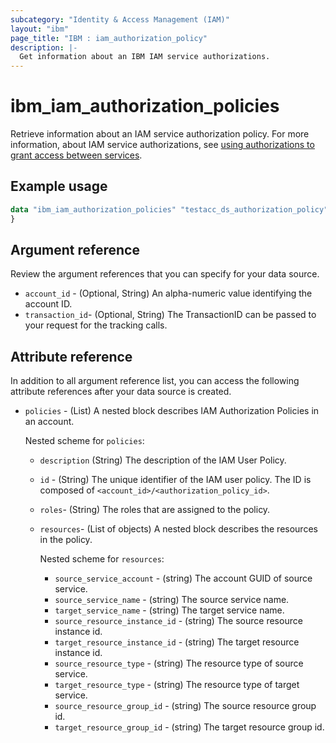 ```yaml
---
subcategory: "Identity & Access Management (IAM)"
layout: "ibm"
page_title: "IBM : iam_authorization_policy"
description: |-
  Get information about an IBM IAM service authorizations.
---
```


# ibm_iam_authorization_policies

Retrieve information about an IAM service authorization policy. For more information, about IAM service authorizations, see [using authorizations to grant access between services](https://cloud.ibm.com/docs/account?topic=account-serviceauth).

## Example usage

```terraform
data "ibm_iam_authorization_policies" "testacc_ds_authorization_policy" {
}

```

## Argument reference

Review the argument references that you can specify for your data source.

- `account_id` - (Optional, String) An alpha-numeric value identifying the account ID.
- `transaction_id`- (Optional, String) The TransactionID can be passed to your request for the tracking calls.

## Attribute reference

In addition to all argument reference list, you can access the following attribute references after your data source is created.

- `policies` - (List) A nested block describes IAM Authorization Policies in an account.

  Nested scheme for `policies`:
  - `description`  (String) The description of the IAM User Policy.
  - `id` - (String) The unique identifier of the IAM user policy. The ID is composed of `<account_id>/<authorization_policy_id>`.
  - `roles`-  (String) The roles that are assigned to the policy.
  - `resources`- (List of objects) A nested block describes the resources in the policy.

    Nested scheme for `resources`:
    - `source_service_account` - (string) The account GUID of source service.
    - `source_service_name` - (string) The source service name.
    - `target_service_name` - (string) The target service name.
    - `source_resource_instance_id` - (string) The source resource instance id.
    - `target_resource_instance_id` - (string) The target resource instance id.
    - `source_resource_type` - (string) The resource type of source service.
    - `target_resource_type` - (string) The resource type of target service.
    - `source_resource_group_id` - (string) The source resource group id.
    - `target_resource_group_id` - (string) The target resource group id.
